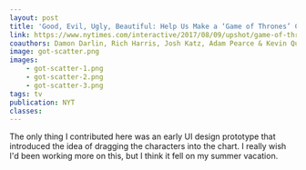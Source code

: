 ```yaml
---
layout: post
title: 'Good, Evil, Ugly, Beautiful: Help Us Make a ‘Game of Thrones’ Chart'
link: https://www.nytimes.com/interactive/2017/08/09/upshot/game-of-thrones-chart.html
coauthors: Damon Darlin, Rich Harris, Josh Katz, Adam Pearce & Kevin Quealy
image: got-scatter.png
images:
    - got-scatter-1.png
    - got-scatter-2.png
    - got-scatter-3.png
tags: tv
publication: NYT
classes:
---
```


The only thing I contributed here was an early UI design prototype that introduced the idea of dragging the characters into the chart. I really wish I'd been working more on this, but I think it fell on my summer vacation.
